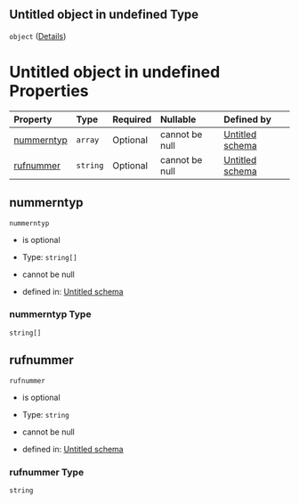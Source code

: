 ## Untitled object in undefined Type

`object` ([Details](rufnummer.md))

# Untitled object in undefined Properties

| Property                  | Type     | Required | Nullable       | Defined by                                                                                                                                                                |
| :------------------------ | :------- | :------- | :------------- | :------------------------------------------------------------------------------------------------------------------------------------------------------------------------ |
| [nummerntyp](#nummerntyp) | `array`  | Optional | cannot be null | [Untitled schema](rufnummernart.md "https://raw.githubusercontent.com/conuti-gmbh/bo4e/main/schemas/v1/enum/Rufnummernart.schema.json#/properties/nummerntyp")            |
| [rufnummer](#rufnummer)   | `string` | Optional | cannot be null | [Untitled schema](rufnummer-properties-rufnummer.md "https://raw.githubusercontent.com/conuti-gmbh/bo4e/main/schemas/v1/com/Rufnummer.schema.json#/properties/rufnummer") |

## nummerntyp



`nummerntyp`

*   is optional

*   Type: `string[]`

*   cannot be null

*   defined in: [Untitled schema](rufnummernart.md "https://raw.githubusercontent.com/conuti-gmbh/bo4e/main/schemas/v1/enum/Rufnummernart.schema.json#/properties/nummerntyp")

### nummerntyp Type

`string[]`

## rufnummer



`rufnummer`

*   is optional

*   Type: `string`

*   cannot be null

*   defined in: [Untitled schema](rufnummer-properties-rufnummer.md "https://raw.githubusercontent.com/conuti-gmbh/bo4e/main/schemas/v1/com/Rufnummer.schema.json#/properties/rufnummer")

### rufnummer Type

`string`

